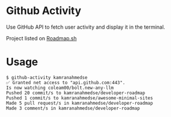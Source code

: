# Github Activity

Use GitHub API to fetch user activity and display it in the terminal.

Project listed on [Roadmap.sh](https://roadmap.sh/projects/github-user-activity)

# Usage

<!-- usage -->

```sh-session
$ github-activity kamranahmedse
✅ Granted net access to "api.github.com:443".
Is now watching coleam00/bolt.new-any-llm
Pushed 20 commit/s to kamranahmedse/developer-roadmap
Pushed 1 commit/s to kamranahmedse/awesome-minimal-sites
Made 5 pull request/s in kamranahmedse/developer-roadmap
Made 3 comment/s in kamranahmedse/developer-roadmap
```

<!-- usagestop -->
